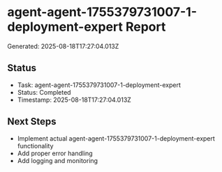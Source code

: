 # agent-agent-1755379731007-1-deployment-expert Report

Generated: 2025-08-18T17:27:04.013Z

## Status
- Task: agent-agent-1755379731007-1-deployment-expert
- Status: Completed
- Timestamp: 2025-08-18T17:27:04.013Z

## Next Steps
- Implement actual agent-agent-1755379731007-1-deployment-expert functionality
- Add proper error handling
- Add logging and monitoring
